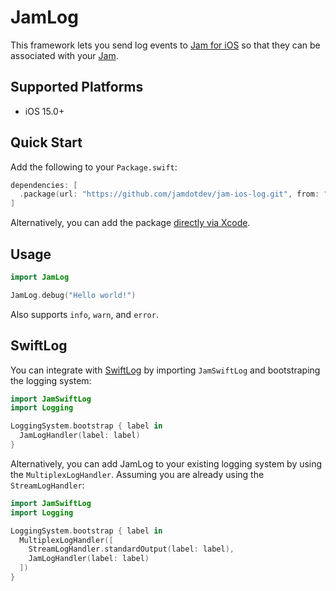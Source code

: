 # JamLog

This framework lets you send log events to [Jam for iOS](https://apps.apple.com/us/app/jam-fix-bugs-faster/id6469037234) so that they can be associated with your [Jam](https://jam.dev).

## Supported Platforms

- iOS 15.0+

## Quick Start

Add the following to your `Package.swift`:

```swift
dependencies: [
  .package(url: "https://github.com/jamdotdev/jam-ios-log.git", from: "1.0.0")
]
```

Alternatively, you can add the package [directly via Xcode](https://developer.apple.com/documentation/xcode/adding_package_dependencies_to_your_app).

## Usage

```swift
import JamLog

JamLog.debug("Hello world!")
```

Also supports `info`, `warn`, and `error`.

## SwiftLog

You can integrate with [SwiftLog](https://github.com/apple/swift-log) by importing `JamSwiftLog` and bootstraping the logging system:

```swift
import JamSwiftLog
import Logging

LoggingSystem.bootstrap { label in
  JamLogHandler(label: label)
}
```

Alternatively, you can add JamLog to your existing logging system by using the `MultiplexLogHandler`. Assuming you are already using the `StreamLogHandler`:

```swift
import JamSwiftLog
import Logging

LoggingSystem.bootstrap { label in
  MultiplexLogHandler([
    StreamLogHandler.standardOutput(label: label),
    JamLogHandler(label: label)
  ])
}
```